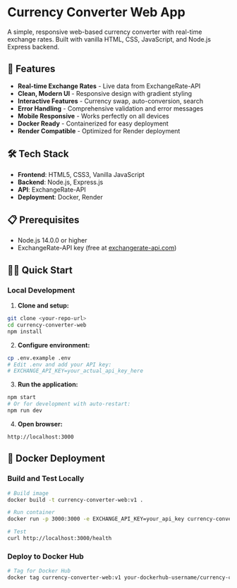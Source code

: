 # Currency Converter Web App

A simple, responsive web-based currency converter with real-time exchange rates. Built with vanilla HTML, CSS, JavaScript, and Node.js Express backend.

## 🚀 Features

- **Real-time Exchange Rates** - Live data from ExchangeRate-API
- **Clean, Modern UI** - Responsive design with gradient styling
- **Interactive Features** - Currency swap, auto-conversion, search
- **Error Handling** - Comprehensive validation and error messages
- **Mobile Responsive** - Works perfectly on all devices
- **Docker Ready** - Containerized for easy deployment
- **Render Compatible** - Optimized for Render deployment

## 🛠️ Tech Stack

- **Frontend**: HTML5, CSS3, Vanilla JavaScript
- **Backend**: Node.js, Express.js
- **API**: ExchangeRate-API
- **Deployment**: Docker, Render

## 📋 Prerequisites

- Node.js 14.0.0 or higher
- ExchangeRate-API key (free at [exchangerate-api.com](https://app.exchangerate-api.com/sign-up))

## 🏃‍♂️ Quick Start

### Local Development

1. **Clone and setup:**

```bash
git clone <your-repo-url>
cd currency-converter-web
npm install
```

2. **Configure environment:**

```bash
cp .env.example .env
# Edit .env and add your API key:
# EXCHANGE_API_KEY=your_actual_api_key_here
```

3. **Run the application:**

```bash
npm start
# Or for development with auto-restart:
npm run dev
```

4. **Open browser:**

```
http://localhost:3000
```

## 🐳 Docker Deployment

### Build and Test Locally

```bash
# Build image
docker build -t currency-converter-web:v1 .

# Run container
docker run -p 3000:3000 -e EXCHANGE_API_KEY=your_api_key currency-converter-web:v1

# Test
curl http://localhost:3000/health
```

### Deploy to Docker Hub

```bash
# Tag for Docker Hub
docker tag currency-converter-web:v1 your-dockerhub-username/currency-converter:v1
```
